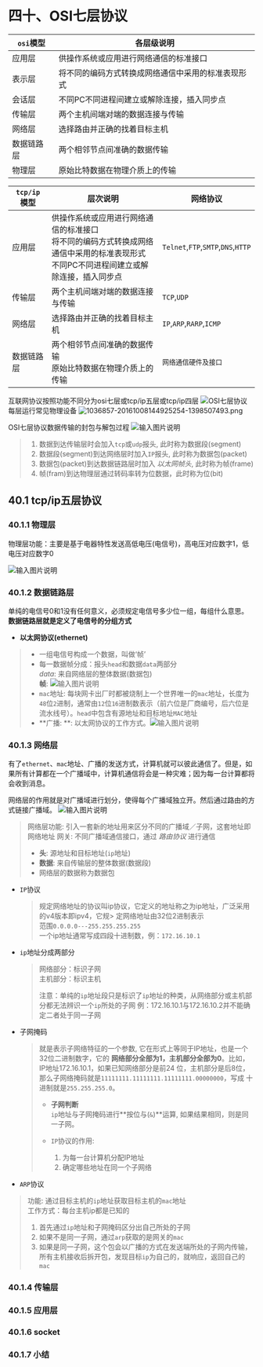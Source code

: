 # 四十、OSI七层协议
| `osi`模型  | 各层级说明                                         |
| ---------- | -------------------------------------------------- |
| 应用层     | 供操作系统或应用进行网络通信的标准接口             |
| 表示层     | 将不同的编码方式转换成网络通信中采用的标准表现形式 |
| 会话层     | 不同PC不同进程间建立或解除连接，插入同步点         |
| 传输层     | 两个主机间端对端的数据连接与传输                   |
| 网络层     | 选择路由并正确的找着目标主机                       |
| 数据链路层 | 两个相邻节点间准确的数据传输                       |
| 物理层     | 原始比特数据在物理介质上的传输                     |

| `tcp/ip`模型 | 层次说明                                                     | 网络协议                           |
| ------------ | ------------------------------------------------------------ | ---------------------------------- |
| 应用层       | 供操作系统或应用进行网络通信的标准接口<br>将不同的编码方式转换成网络通信中采用的标准表现形式<br>不同PC不同进程间建立或解除连接，插入同步点 | `Telnet`,`FTP`,`SMTP`,`DNS`,`HTTP` |
| 传输层       | 两个主机间端对端的数据连接与传输                             | `TCP`,`UDP`                        |
| 网络层       | 选择路由并正确的找着目标主机                                 | `IP`,`ARP`,`RARP`,`ICMP`           |
| 数据链路层   | 两个相邻节点间准确的数据传输<br>原始比特数据在物理介质上的传输 | `网络通信硬件及接口`               |

互联网协议按照功能不同分为osi七层或tcp/ip五层或tcp/ip四层
![OSI七层协议](https://images.gitee.com/uploads/images/2020/0831/191338_9f2418ea_7841459.png "1036857-20161008145544426-736439132.png")
每层运行常见物理设备
![](https://images.gitee.com/uploads/images/2020/0831/191444_74fb3207_7841459.png "1036857-20161008144925254-1398507493.png")

OSI七层协议数据传输的封包与解包过程 
![输入图片说明](https://images.gitee.com/uploads/images/2020/0831/191736_b7dc2b08_7841459.gif "1036857-20200415215541847-564448301.gif")
> 1. 数据到达传输层时会加入`tcp`或`udp`报头, 此时称为数据段(segment)
> 2. 数据段(segment)到达网络层时加入`IP`报头, 此时称为数据包(packet)
> 3. 数据包(packet)到达数据链路层时加入 *以太网帧头*, 此时称为帧(frame)
> 4. 帧(fram)到达物理层通过转码率转为位数据，此时称为位(bit) 

## 40.1 tcp/ip五层协议
### 40.1.1 物理层
物理层功能：主要是基于电器特性发送高低电压(电信号)，高电压对应数字1，低电压对应数字0

![输入图片说明](https://images.gitee.com/uploads/images/2020/0831/200145_5d281669_7841459.png "1036857-20161008154500754-704720294.png")

### 40.1.2 数据链路层
单纯的电信号0和1没有任何意义，必须规定电信号多少位一组，每组什么意思。**数据链路层就是定义了电信号的分组方式**

* **以太网协议(ethernet)**
> * 一组电信号构成一个数据，叫做‘帧’
> * 每一数据帧分成：报头`head`和数据`data`两部分<br>
> *data*: 来自网络层的整体数据(数据包)<br>
> **帧**: ![输入图片说明](https://images.gitee.com/uploads/images/2020/0901/102047_20f3f286_7841459.png "无标题.png")
> * `mac`地址: 每块网卡出厂时都被烧制上一个世界唯一的`mac`地址，长度为`48`位`2`进制，通常由`12`位`16`进制数表示（前六位是厂商编号，后六位是流水线号）。`head`中包含有源地址和目标地址`MAC`地址
> * **广播: **: 以太网协议的工作方式。![输入图片说明](https://images.gitee.com/uploads/images/2020/0901/103555_65fe6ef1_7841459.png "1036857-20161008171118317-164674895.png")
> 

### 40.1.3 网络层
有了`ethernet`、`mac`地址、广播的发送方式，计算机就可以彼此通信了。但是，如果所有计算都在一个广播域中，计算机通信将会是一种灾难；因为每一台计算都将会收到消息。

网络层的作用就是对广播域进行划分，使得每个广播域独立开。然后通过路由的方式链接广播域。
![输入图片说明](https://images.gitee.com/uploads/images/2020/0902/220113_824086c2_7841459.png "1036857-20161008172732957-102296982.png")
> 网络层功能: 引入一套新的地址用来区分不同的广播域／子网，这套地址即网络地址
> 网关: 不同广播域通信接口，通过 *路由协议* 进行通信
> 
> * **头**: 源地址和目标地址(`ip`地址)
> * **数据**: 来自传输层的整体数据(数据段)
> * 网络层的数据称为数据包

* `IP`协议
    > 规定网络地址的协议叫ip协议，它定义的地址称之为ip地址，广泛采用的v4版本即ipv4，它规> 定网络地址由32位2进制表示<br>
    > 范围`0.0.0.0---255.255.255.255`<br>
    > 一个ip地址通常写成四段十进制数，例：`172.16.10.1`

* `ip`地址分成两部分
    > 网络部分：标识子网<br>
    > 主机部分：标识主机<br>
    > 
    > 注意：单纯的`ip`地址段只是标识了`ip`地址的种类，从网络部分或主机部分都无法辨识一个`ip`所处的子网
    > 例：172.16.10.1与172.16.10.2并不能确定二者处于同一子网
* 子网掩码
    > 就是表示子网络特征的一个参数, 它在形式上等同于IP地址，也是一个32位二进制数字，它的
    > **网络部分全部为1，主机部分全部为0**。比如，IP地址172.16.10.1，如果已知网络部分是前24
    > 位，主机部分是后8位，那么子网络掩码就是`11111111.11111111.11111111.00000000`，写成
    > 十进制就是`255.255.255.0`。
    > * **子网判断**<br>
    > `ip`地址与子网掩码进行**按位与(`&`)**运算, 如果结果相同，则是同一子网。
    > 
    > * `IP`协议的作用: 
    >     1. 为每一台计算机分配IP地址
    >     2. 确定哪些地址在同一个子网络
* `ARP`协议
> 功能: 通过目标主机的`ip`地址获取目标主机的`mac`地址<br>
> 工作方式：每台主机ip都是已知的
> 1. 首先通过`ip`地址和子网掩码区分出自己所处的子网
> 2. 如果不是同一子网，通过`arp`获取的是网关的`mac`
> 3. 如果是同一子网，这个包会以广播的方式在发送端所处的子网内传输，所有主机接收后拆开包，发现目标`ip`为自己的，就响应，返回自己的`mac`

### 40.1.4 传输层


### 40.1.5 应用层

### 40.1.6 socket

### 40.1.7 小结